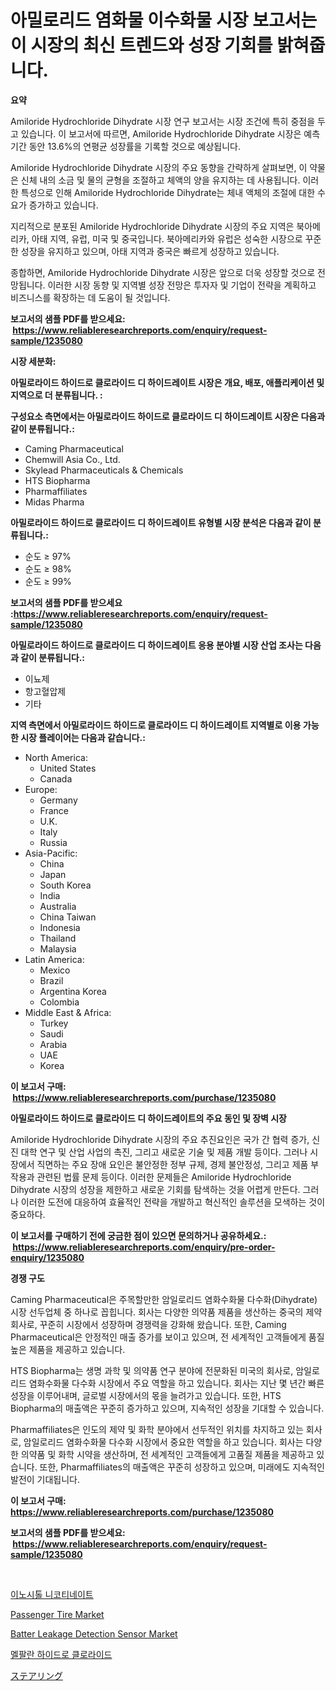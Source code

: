 <p><h1>아밀로리드 염화물 이수화물 시장 보고서는 이 시장의 최신 트렌드와 성장 기회를 밝혀줍니다.</h1></p><p><strong>요약</strong></p>
<p><p>Amiloride Hydrochloride Dihydrate 시장 연구 보고서는 시장 조건에 특히 중점을 두고 있습니다. 이 보고서에 따르면, Amiloride Hydrochloride Dihydrate 시장은 예측 기간 동안 13.6%의 연평균 성장률을 기록할 것으로 예상됩니다. </p><p>Amiloride Hydrochloride Dihydrate 시장의 주요 동향을 간략하게 살펴보면, 이 약물은 신체 내의 소금 및 물의 균형을 조절하고 체액의 양을 유지하는 데 사용됩니다. 이러한 특성으로 인해 Amiloride Hydrochloride Dihydrate는 체내 액체의 조절에 대한 수요가 증가하고 있습니다.</p><p>지리적으로 분포된 Amiloride Hydrochloride Dihydrate 시장의 주요 지역은 북아메리카, 아태 지역, 유럽, 미국 및 중국입니다. 북아메리카와 유럽은 성숙한 시장으로 꾸준한 성장을 유지하고 있으며, 아태 지역과 중국은 빠르게 성장하고 있습니다.</p><p>종합하면, Amiloride Hydrochloride Dihydrate 시장은 앞으로 더욱 성장할 것으로 전망됩니다. 이러한 시장 동향 및 지역별 성장 전망은 투자자 및 기업이 전략을 계획하고 비즈니스를 확장하는 데 도움이 될 것입니다.</p></p>
<p><strong>보고서의 샘플 PDF를 받으세요: &nbsp;<a href="https://www.reliableresearchreports.com/enquiry/request-sample/1235080">https://www.reliableresearchreports.com/enquiry/request-sample/1235080</a></strong></p>
<p><strong>시장 세분화:</strong></p>
<p><strong> 아밀로라이드 하이드로 클로라이드 디 하이드레이트 시장은 개요, 배포, 애플리케이션 및 지역으로 더 분류됩니다. :</strong></p>
<p><strong>구성요소 측면에서는 아밀로라이드 하이드로 클로라이드 디 하이드레이트 시장은 다음과 같이 분류됩니다.:</strong></p>
<p><ul><li>Caming Pharmaceutical</li><li>Chemwill Asia Co., Ltd.</li><li>Skylead Pharmaceuticals & Chemicals</li><li>HTS Biopharma</li><li>Pharmaffiliates</li><li>Midas Pharma</li></ul></p>
<p><strong> 아밀로라이드 하이드로 클로라이드 디 하이드레이트 유형별 시장 분석은 다음과 같이 분류됩니다.:</strong></p>
<p><ul><li>순도 ≥ 97%</li><li>순도 ≥ 98%</li><li>순도 ≥ 99%</li></ul></p>
<p><strong>보고서의 샘플 PDF를 받으세요 :<a href="https://www.reliableresearchreports.com/enquiry/request-sample/1235080">https://www.reliableresearchreports.com/enquiry/request-sample/1235080</a></strong></p>
<p><strong> 아밀로라이드 하이드로 클로라이드 디 하이드레이트 응용 분야별 시장 산업 조사는 다음과 같이 분류됩니다.:</strong></p>
<p><ul><li>이뇨제</li><li>항고혈압제</li><li>기타</li></ul></p>
<p><strong>지역 측면에서 아밀로라이드 하이드로 클로라이드 디 하이드레이트 지역별로 이용 가능한 시장 플레이어는 다음과 같습니다.:</strong></p>
<p><ul>
    <li>
        North America:
        <ul>
            <li>United States</li>
            <li>Canada</li>
        </ul>
    </li>
    <li>
        Europe:
        <ul>
            <li>Germany</li>
            <li>France</li>
            <li>U.K.</li>
            <li>Italy</li>
            <li>Russia</li>
        </ul>
    </li>
    <li>
        Asia-Pacific:
        <ul>
            <li>China</li>
            <li>Japan</li>
            <li>South Korea</li>
            <li>India</li>
            <li>Australia</li>
            <li>China Taiwan</li>
            <li>Indonesia</li>
            <li>Thailand</li>
            <li>Malaysia</li>
        </ul>
    </li>
    <li>
        Latin America:
        <ul>
            <li>Mexico</li>
            <li>Brazil</li>
            <li>Argentina Korea</li>
            <li>Colombia</li>
        </ul>
    </li>
    <li>
        Middle East & Africa:
        <ul>
            <li>Turkey</li>
            <li>Saudi</li>
            <li>Arabia</li>
            <li>UAE</li>
            <li>Korea</li>
        </ul>
    </li>
    </ul></p>
<p><strong>이 보고서 구매: &nbsp;<a href="https://www.reliableresearchreports.com/purchase/1235080">https://www.reliableresearchreports.com/purchase/1235080</a></strong></p>
<p><strong>아밀로라이드 하이드로 클로라이드 디 하이드레이트의 주요 동인 및 장벽 시장</strong></p>
<p><p>Amiloride Hydrochloride Dihydrate 시장의 주요 추진요인은 국가 간 협력 증가, 신진 대학 연구 및 산업 사업의 촉진, 그리고 새로운 기술 및 제품 개발 등이다. 그러나 시장에서 직면하는 주요 장애 요인은 불안정한 정부 규제, 경제 불안정성, 그리고 제품 부작용과 관련된 법률 문제 등이다. 이러한 문제들은 Amiloride Hydrochloride Dihydrate 시장의 성장을 제한하고 새로운 기회를 탐색하는 것을 어렵게 만든다. 그러나 이러한 도전에 대응하여 효율적인 전략을 개발하고 혁신적인 솔루션을 모색하는 것이 중요하다.</p></p>
<p><strong>이 보고서를 구매하기 전에 궁금한 점이 있으면 문의하거나 공유하세요.: &nbsp;<a href="https://www.reliableresearchreports.com/enquiry/pre-order-enquiry/1235080">https://www.reliableresearchreports.com/enquiry/pre-order-enquiry/1235080</a></strong></p>
<p><strong>경쟁 구도</strong></p>
<p><p>Caming Pharmaceutical은 주목할만한 암일로리드 염화수화물 다수화(Dihydrate) 시장 선두업체 중 하나로 꼽힙니다. 회사는 다양한 의약품 제품을 생산하는 중국의 제약회사로, 꾸준히 시장에서 성장하며 경쟁력을 강화해 왔습니다. 또한, Caming Pharmaceutical은 안정적인 매출 증가를 보이고 있으며, 전 세계적인 고객들에게 품질 높은 제품을 제공하고 있습니다.</p><p>HTS Biopharma는 생명 과학 및 의약품 연구 분야에 전문화된 미국의 회사로, 암일로리드 염화수화물 다수화 시장에서 주요 역할을 하고 있습니다. 회사는 지난 몇 년간 빠른 성장을 이루어내며, 글로벌 시장에서의 몫을 늘려가고 있습니다. 또한, HTS Biopharma의 매출액은 꾸준히 증가하고 있으며, 지속적인 성장을 기대할 수 있습니다.</p><p>Pharmaffiliates은 인도의 제약 및 화학 분야에서 선두적인 위치를 차지하고 있는 회사로, 암일로리드 염화수화물 다수화 시장에서 중요한 역할을 하고 있습니다. 회사는 다양한 의약품 및 화학 시약을 생산하며, 전 세계적인 고객들에게 고품질 제품을 제공하고 있습니다. 또한, Pharmaffiliates의 매출액은 꾸준히 성장하고 있으며, 미래에도 지속적인 발전이 기대됩니다.</p></p>
<p><strong>이 보고서 구매: &nbsp; <a href="https://www.reliableresearchreports.com/purchase/1235080">https://www.reliableresearchreports.com/purchase/1235080</a></strong></p>
<p><strong>보고서의 샘플 PDF를 받으세요: &nbsp;<a href="https://www.reliableresearchreports.com/enquiry/request-sample/1235080">https://www.reliableresearchreports.com/enquiry/request-sample/1235080</a></strong><strong></strong></p>
<p>&nbsp;</p>
<p><p><a href="https://github.com/ZacharyScthmitt4465/Market-Research-Report-List-1/blob/main/645358811910.md">이노시톨 니코티네이트</a></p><p><a href="https://issuu.com/reportprime-2/docs/passenger-tire-market-size-2030.pptx">Passenger Tire Market</a></p><p><a href="https://github.com/irfadac/Market-Research-Report-List-2/blob/main/batter-leakage-detection-sensor-market.md">Batter Leakage Detection Sensor Market</a></p><p><a href="https://github.com/lkwggful07722/Market-Research-Report-List-1/blob/main/956541411909.md">멜팔란 하이드로 클로라이드</a></p><p><a href="https://github.com/ycmtqqhvk3273/Market-Research-Report-List-1/blob/main/945946612878.md">ステアリング</a></p></p>